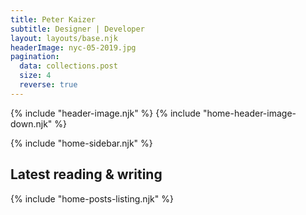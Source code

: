 ```yaml
---
title: Peter Kaizer
subtitle: Designer | Developer
layout: layouts/base.njk
headerImage: nyc-05-2019.jpg
pagination:
  data: collections.post
  size: 4
  reverse: true
---
```

{% include "header-image.njk" %}
{% include "home-header-image-down.njk" %}

<div class="page-area">
{% include "home-sidebar.njk" %}
<section class ="home-article-listing" id="follow">

  # Latest reading & writing

{% include "home-posts-listing.njk" %}

</section>
</div>

